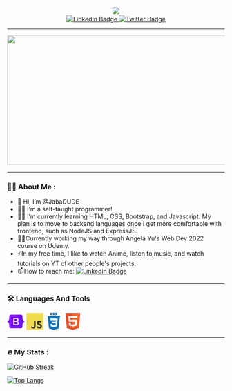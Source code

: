 <div id="header" align="center">
  <img src="https://media.giphy.com/media/ve43TyDQ3B4me7d22z/giphy.gif" width="100"/>
  <div id="badges">
  <a href = "https://www.linkedin.com/in/dakota-keast-93a86984/">
  <img src="https://img.shields.io/badge/LinkedIn-0077B5?style=for-the-badge&logo=linkedin&logoColor=white" alt="LinkedIn Badge">
  </a>
  <a href="https://twitter.com/jabasmeow">
    <img src="https://img.shields.io/badge/Twitter-1DA1F2?style=for-the-badge&logo=twitter&logoColor=white" alt="Twitter Badge"/>
  </a>
</div>
</div>

---

<div align="center">
  <img src="https://media.giphy.com/media/sULKEgDMX8LcI/giphy.gif" width="600" height="300"/>
</div>

---

### :man_technologist: About Me :


- 👋 Hi, I’m @JabaDUDE
- :student: I’m a self-taught programmer!
- 👨‍🏫 I’m currently learning HTML, CSS, Bootstrap, and Javascript. My plan is to move to backend languages once I get more comfortable with frontend, such as NodeJS and ExpressJS.
- 👩‍🏫Currently working my way through Angela Yu's Web Dev 2022 course on Udemy.
- ⚡In my free time, I like to watch Anime, listen to music, and watch tutorials on YT of other people's projects.
- :mailbox:How to reach me: [![Linkedin Badge](https://img.shields.io/badge/LinkedIn-0077B5?style=for-the-badge&logo=linkedin&logoColor=white)](https://www.linkedin.com/in/dakota-keast-93a86984/)

---

### 🛠️ Languages And Tools

<div id="languages">
<img src="https://github.com/devicons/devicon/blob/master/icons/bootstrap/bootstrap-original.svg"  title="Bootstrap" alt="Bootstrap" width="40" height="40">
<img src="https://github.com/devicons/devicon/blob/master/icons/javascript/javascript-original.svg" title="JavaScript" alt="JavaScript" width="40" height="40">
<img src="https://github.com/devicons/devicon/blob/master/icons/css3/css3-plain-wordmark.svg"  title="CSS3" alt="CSS" width="40" height="40">
<img src="https://github.com/devicons/devicon/blob/master/icons/html5/html5-original.svg" title="HTML5" alt="HTML" width="40" height="40">
</div>

---

### :fire: My Stats :

[![GitHub Streak](http://github-readme-streak-stats.herokuapp.com?user=JabaDUDE&theme=tokyonight&hide_border=true&date_format=M%20j%5B%2C%20Y%5D)](https://git.io/streak-stats)

[![Top Langs](https://github-readme-stats.vercel.app/api/top-langs/?username=JabaDUDE&layout=compact&theme=vision-friendly-dark)](https://github.com/anuraghazra/github-readme-stats)



<!---
JabaDUDE/JabaDUDE is a ✨ special ✨ repository because its `README.md` (this file) appears on your GitHub profile.
You can click the Preview link to take a look at your changes.
--->
